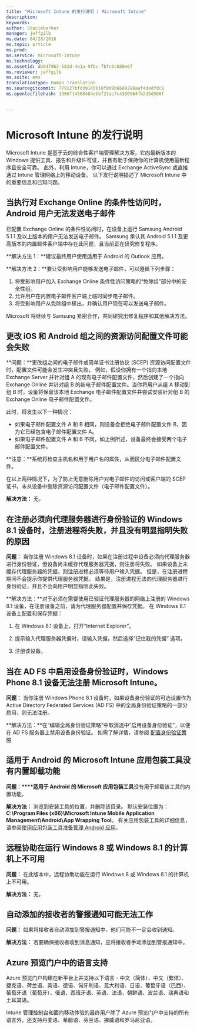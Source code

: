 ```yaml
---
title: "Microsoft Intune 的发行说明 | Microsoft Intune"
description: 
keywords: 
author: Staciebarker
manager: jeffgilb
ms.date: 04/28/2016
ms.topic: article
ms.prod: 
ms.service: microsoft-intune
ms.technology: 
ms.assetid: db9479b2-582d-4a1a-9fbc-fbfc6c680e6f
ms.reviewer: jeffgilb
ms.suite: ems
translationtype: Human Translation
ms.sourcegitcommit: 779127bfd39145010f0d9b6609286aaf4dedfdc8
ms.openlocfilehash: 1906f14568484ebbf23ac7c4350964fb2d5d508f


---
```


# Microsoft Intune 的发行说明
Microsoft Intune 是基于云的综合性客户端管理解决方案，它向最新版本的 Windows 提供工具、报告和升级许可证，并且有助于保持你的计算机使用最新程序且安全可靠。 此外，利用 Intune，你可以通过 Exchange ActiveSync 或直接通过 Intune 管理网络上的移动设备。 以下发行说明描述了 Microsoft Intune 中的重要信息和已知问题。


## 当执行对 Exchange Online 的条件性访问时，Android 用户无法发送电子邮件

已配置 Exchange Online 的条件性访问时，在设备上运行 Samsung Android 5.1.1 及以上版本的用户无法发送电子邮件。 Samsung 承认其 Android 5.1.1 及更高版本的内置邮件客户端中存在此问题，且当前正在研究修复程序。

**解决方法 1：**建议最终用户使用适用于 Android 的 Outlook 应用。

**解决方法 2：**要让受影响用户能够发送电子邮件，可以遵循下列步骤：

1. 将受影响用户加入 Exchange Online 条件性访问策略的“免除组”部分中的安全性组。
2. 允许用户在内置电子邮件客户端上临时同步电子邮件。
3. 将受影响用户从免除组中移出，并确认用户现在可以发送电子邮件。

Microsoft 将继续与 Samsung 紧密合作，共同研究出修复程序和其他解决方法。



## 更改 iOS 和 Android 组之间的资源访问配置文件可能会失败
**问题：**更改组之间的电子邮件或简单证书注册协议 (SCEP) 资源访问配置文件时，配置文件可能会发生冲突且失败。 例如，假设你拥有一个指向本地 Exchange Server 并针对组 A 的现有电子邮件配置文件，然后创建了一个指向 Exchange Online 并针对组 B 的新电子邮件配置文件。当你将用户从组 A 移动到组 B 时，设备将保留该本地 Exchange 电子邮件配置文件并尝试安装针对组 B 的 Exchange Online 电子邮件配置文件。

此时，将发生以下一种情况： 
* 如果电子邮件配置文件 A 和 B 相同，则设备会拒绝电子邮件配置文件 B，因为它已经包含电子邮件配置文件 A。
* 如果电子邮件配置文件 A 和 B 不同，如上例所述，设备最终会接受两个电子邮件配置文件。

**注意：**系统将检查主机名和用于用户名的属性，从而区分电子邮件配置文件。

在以上两种情况下，为了防止无意删除用户对电子邮件的访问或客户端的 SCEP 证书，未从设备中删除资源访问配置文件（电子邮件配置文件）。

**解决方法：** 无。

## 在注册必须向代理服务器进行身份验证的 Windows 8.1 设备时，注册进程将失败，并且没有明显指明失败的原因
**问题：** 当你注册 Windows 8.1 设备时，如果在注册过程中设备必须向代理服务器进行身份验证，但设备尚未缓存代理服务器凭据，则注册将失败。 如果设备上未缓存代理服务器的凭据，则注册进程必须等待用户输入凭据。 但是，在注册进程期间不会提示你提供代理服务器凭据。 结果是，注册进程无法向代理服务器进行身份验证，并且不会向用户明显指明此失败。

**解决方法：**对于必须在需要使用已验证代理服务器的网络上注册的 Windows 8.1 设备，在注册设备之前，请为代理服务器配置并保存凭据。 在 Windows 8.1 设备上配置和保存凭据：

1.  在 Windows 8.1 设备上，打开“Internet Explorer”。

2.  提示输入代理服务器凭据时，请输入凭据，然后选择“记住我的凭据” 选项。

3.  注册该设备。

## 当在 AD FS 中启用设备身份验证时，Windows Phone 8.1 设备无法注册 Microsoft Intune。
**问题：** 当你注册 Windows Phone 8.1 设备时，如果设备身份验证的可选设置作为 Active Directory Federated Services (AD FS) 中的全局身份验证策略的一部分启用，则无法注册。

**解决方法：**在“编辑全局身份验证策略”中取消选中“启用设备身份验证”，以便在 AD FS 服务器上禁用设备身份验证。 如需了解详情，请参阅 [配置身份验证策略](http://technet.microsoft.com/library/dn486781.aspx)


## 适用于 Android 的 Microsoft Intune 应用包装工具没有内置卸载功能
**问题：****适用于 Android 的 Microsoft 应用包装工具**没有用于卸载该工具的内置功能。

**解决方法：** 浏览到安装工具的位置，并删除该目录。 默认安装位置为：**C:\Program Files (x86)\Microsoft Intune Mobile Application Management\Android\App Wrapping Tool**。 有关应用包装工具的详细信息，请参阅[使用应用包装工具准备管理 Android 应用](/intune/deploy-use/prepare-android-apps-for-mobile-application-management-with-the-microsoft-intune-app-wrapping-tool)。

## 远程协助在运行 Windows 8 或 Windows 8.1 的计算机上不可用
**问题：** 在此版本中，远程协助功能在运行 Windows 8 或 Windows 8.1 的计算机上不可用。

**解决方法：** 无。

## 自动添加的接收者的警报通知可能无法工作
**问题：** 如果将接收者自动添加到警报通知中，他们可能不一定会收到通知。

**解决方法：** 若要确保接收者收到消息通知，应将接收者手动添加到警报通知中。

## Azure 预览门户中的语言支持
Azure 预览门户构建在新平台上并支持以下语言 - 中文（简体）、中文（繁体）、捷克语、荷兰语、英语、德语、匈牙利语、意大利语、日语、葡萄牙语（巴西）、葡萄牙语（葡萄牙）、俄语、西班牙语、英语、法语、朝鲜语、波兰语、瑞典语和土耳其语。

Intune 管理控制台和面向移动体验的最终用户除了 Azure 预览门户中支持的所有语言外，还支持丹麦语、希腊语、芬兰语、挪威语和罗马尼亚语。



<!--HONumber=Jun16_HO4-->


